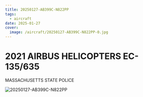```yaml
---
title: 20250127-AB399C-N822PP
tags:
  - aircraft
date: 2025-01-27
cover:
  image: /aircraft/20250127-AB399C-N822PP-0.jpg
---
```


# 2021 AIRBUS HELICOPTERS EC-135/635

MASSACHUSETTS STATE POLICE

![20250127-AB399C-N822PP](/aircraft/20250127-AB399C-N822PP-1.jpg)